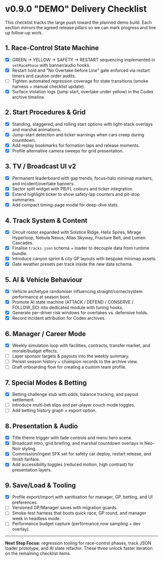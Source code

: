 # v0.9.0 "DEMO" Delivery Checklist

This checklist tracks the large push toward the planned demo build. Each section mirrors the agreed release pillars so we can mark progress and line up follow-up work.

## 1. Race-Control State Machine
- [x] GREEN → YELLOW → SAFETY → RESTART sequencing implemented in `setRacePhase` with banner/audio hooks.
- [x] Restart hold and "No Overtake before Line" gate enforced via restart timers and caution order audits.
- [ ] Tighten automated regression coverage for state transitions (smoke harness + manual checklist update).
- [x] Surface violation logs (jump start, overtake under yellow) in the Codex archive timeline.

## 2. Start Procedures & Grid
- [x] Standing, staggered, and rolling start options with light-stack overlays and marshal animations.
- [x] Jump-start detection and ticker warnings when cars creep during countdown.
- [x] Add replay bookmarks for formation laps and release moments.
- [x] Profile alternative camera sweeps for grid presentation.

## 3. TV / Broadcast UI v2
- [x] Permanent leaderboard with gap trends, focus-halo minimap markers, and incident/overtake banners.
- [x] Sector split widget with PB/FL colours and ticker integration.
- [x] Extend highlight ticker to show safety-lap counters and pit-stop summaries.
- [x] Add compact timing-page modal for deep-dive stats.

## 4. Track System & Content
- [x] Circuit roster expanded with Solstice Ridge, Helix Spires, Mirage Hyperloop, Nebula Nexus, Atlas Skyway, Fracture Belt, and Lumen Cascades.
- [x] Finalise `tracks.json` schema + loader to decouple data from runtime bundle.
- [x] Introduce canyon sprint & city GP layouts with bespoke minimap assets.
- [x] Gate weather presets per track inside the new data schema.

## 5. AI & Vehicle Behaviour
- [x] Vehicle archetype randomiser influencing straight/corner/system performance at season boot.
- [x] Promote AI state machine (ATTACK / DEFEND / CONSERVE / FOLLOW_SC) into dedicated module with tuning hooks.
- [x] Generate per-driver risk windows for overtakes vs. defensive holds.
- [x] Record incident attribution for Codex archives.

## 6. Manager / Career Mode
- [x] Weekly simulation loop with facilities, contracts, transfer market, and morale/budget effects.
- [ ] Layer sponsor targets & payouts into the weekly summary.
- [ ] Persist season history + champion records to the archive view.
- [ ] Draft onboarding flow for creating a custom team profile.

## 7. Special Modes & Betting
- [x] Betting challenge stub with odds, balance tracking, and payout settlement.
- [ ] Introduce multi-bet slips and per-player couch mode toggles.
- [ ] Add betting history graph + export option.

## 8. Presentation & Audio
- [x] Title theme trigger with fade controls and menu hero scene.
- [x] Broadcast intro, grid briefing, and marshal countdown overlays in Neo-Noir styling.
- [x] Commission/ingest SFX set for safety car deploy, restart release, and finish fanfare.
- [x] Add accessibility toggles (reduced motion, high contrast) for presentation layers.

## 9. Save/Load & Tooling
- [x] Profile export/import with sanitisation for manager, GP, betting, and UI preferences.
- [ ] Versioned GP/Manager saves with migration guards.
- [ ] Smoke-test harness that boots quick race, GP round, and manager week in headless mode.
- [ ] Performance budget capture (performance.now sampling + dev overlay).

---

**Next Step Focus:** regression tooling for race-control phases, track JSON loader prototype, and AI state refactor. These three unlock faster iteration on the remaining checklist items.
